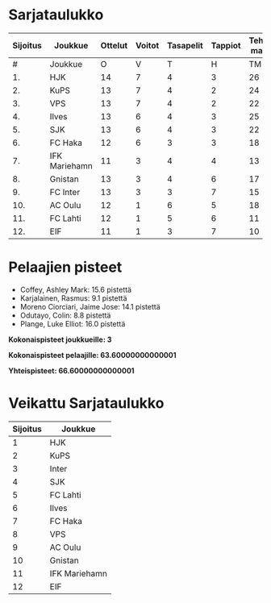 # Sarjataulukko
| Sijoitus | Joukkue | Ottelut | Voitot | Tasapelit | Tappiot | Tehdyt maalit | Päästetyt maalit | Maaliero | Syötöt |
|----------|---------|---------|--------|-----------|---------|----------------|-------------------|----------|-------|
|# | Joukkue | O | V | T | H | TM | PM | ME | S | L | L% | R | KK | PK | PA | P|
|1. | HJK | 14 | 7 | 4 | 3 | 26 | 14 | 12 | 22 | 183 | 14,21 | 145 | 26 | 1 | 21 | 25|
|2. | KuPS | 13 | 7 | 4 | 2 | 24 | 14 | 10 | 12 | 144 | 16,67 | 139 | 22 | 1 | 18 | 25|
|3. | VPS | 13 | 7 | 4 | 2 | 22 | 15 | 7 | 16 | 158 | 13,92 | 157 | 26 | 0 | 23 | 25|
|4. | Ilves | 13 | 6 | 4 | 3 | 25 | 15 | 10 | 21 | 159 | 15,72 | 149 | 33 | 3 | 22 | 22|
|5. | SJK | 13 | 6 | 4 | 3 | 22 | 18 | 4 | 16 | 148 | 14,86 | 166 | 30 | 0 | 21 | 22|
|6. | FC Haka | 12 | 6 | 3 | 3 | 18 | 16 | 2 | 15 | 95 | 18,95 | 149 | 33 | 1 | 22 | 21|
|7. | IFK Mariehamn | 11 | 3 | 4 | 4 | 13 | 15 | -2 | 5 | 82 | 15,85 | 127 | 31 | 2 | 15 | 13|
|8. | Gnistan | 13 | 3 | 4 | 6 | 17 | 24 | -7 | 12 | 117 | 14,53 | 147 | 42 | 1 | 16 | 13|
|9. | FC Inter | 13 | 3 | 3 | 7 | 15 | 23 | -8 | 11 | 120 | 12,50 | 135 | 35 | 2 | 20 | 12|
|10. | AC Oulu | 12 | 1 | 6 | 5 | 18 | 24 | -6 | 12 | 109 | 16,51 | 168 | 36 | 1 | 13 | 9|
|11. | FC Lahti | 12 | 1 | 5 | 6 | 11 | 23 | -12 | 8 | 94 | 11,70 | 121 | 25 | 1 | 21 | 8|
|12. | EIF | 11 | 1 | 3 | 7 | 10 | 20 | -10 | 6 | 79 | 12,66 | 122 | 39 | 2 | 14 | 6|

# Pelaajien pisteet
* Coffey, Ashley Mark: 15.6 pistettä
* Karjalainen, Rasmus: 9.1 pistettä
* Moreno Ciorciari, Jaime Jose: 14.1 pistettä
* Odutayo, Colin: 8.8 pistettä
* Plange, Luke Elliot: 16.0 pistettä

**Kokonaispisteet joukkueille: 3**

**Kokonaispisteet pelaajille: 63.60000000000001**

**Yhteispisteet: 66.60000000000001**

# Veikattu Sarjataulukko
| Sijoitus | Joukkue |
|----------|---------|
| 1 | HJK |
| 2 | KuPS |
| 3 | Inter |
| 4 | SJK |
| 5 | FC Lahti |
| 6 | Ilves |
| 7 | FC Haka |
| 8 | VPS |
| 9 | AC Oulu |
| 10 | Gnistan |
| 11 | IFK Mariehamn |
| 12 | EIF |
